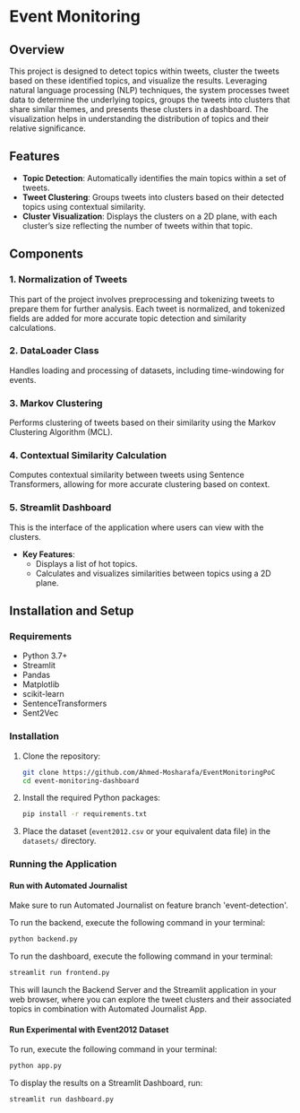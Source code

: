 
# **Event Monitoring**

## **Overview**

This project is designed to detect topics within tweets, cluster the tweets based on these identified topics, and visualize the results. Leveraging  natural language processing (NLP) techniques, the system processes tweet data to determine the underlying topics, groups the tweets into clusters that share similar themes, and presents these clusters in a dashboard. The visualization helps in understanding the distribution of topics and their relative significance.

## **Features**

- **Topic Detection**: Automatically identifies the main topics within a set of tweets.
- **Tweet Clustering**: Groups tweets into clusters based on their detected topics using contextual similarity.
- **Cluster Visualization**: Displays the clusters on a 2D plane, with each cluster’s size reflecting the number of tweets within that topic.


## **Components**

### **1. Normalization of Tweets**

This part of the project involves preprocessing and tokenizing tweets to prepare them for further analysis. Each tweet is normalized, and tokenized fields are added for more accurate topic detection and similarity calculations.


### **2. DataLoader Class**

Handles loading and processing of datasets, including time-windowing for events.

### **3. Markov Clustering**

Performs clustering of tweets based on their similarity using the Markov Clustering Algorithm (MCL).


### **4. Contextual Similarity Calculation**

Computes contextual similarity between tweets using Sentence Transformers, allowing for more accurate clustering based on context.

### **5. Streamlit Dashboard**

This is the interface of the application where users can view with the clusters.

- **Key Features**:
  - Displays a list of hot topics.
  - Calculates and visualizes similarities between topics using a 2D plane.

## **Installation and Setup**

### **Requirements**

- Python 3.7+
- Streamlit
- Pandas
- Matplotlib
- scikit-learn
- SentenceTransformers
- Sent2Vec

### **Installation**

1. Clone the repository:
   ```bash
   git clone https://github.com/Ahmed-Mosharafa/EventMonitoringPoC
   cd event-monitoring-dashboard
   ```

2. Install the required Python packages:
   ```bash
   pip install -r requirements.txt
   ```

3. Place the dataset (`event2012.csv` or your equivalent data file) in the `datasets/` directory.

### **Running the Application**

#### **Run with Automated Journalist**
Make sure to run Automated Journalist on feature branch 'event-detection'.

To run the backend, execute the following command in your terminal:
```bash
python backend.py
```

To run the dashboard, execute the following command in your terminal:
```bash
streamlit run frontend.py
```

This will launch the Backend Server and the Streamlit application in your web browser, where you can explore the tweet clusters and their associated topics in combination with Automated Journalist App.

#### **Run Experimental with Event2012 Dataset**
To run, execute the following command in your terminal:
```bash
python app.py
```

To display the results on a Streamlit Dashboard, run:
```bash
streamlit run dashboard.py
```
